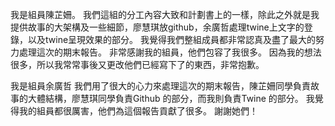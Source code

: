 我是組員陳芷姍。
我們這組的分工內容大致和計劃書上的一樣，除此之外就是我提供故事的大架構及一些細節，廖慧琪放github，余廣哲處理twine上文字的登錄，以及twine呈現效果的部分。
我覺得我們整組成員都非常認真及盡了最大的努力處理這次的期末報告。
非常感謝我的組員，他們包容了我很多。
因為我的想法很多，所以我常常事後又更改他們已經寫下了的東西，非常抱歉。

我是組員余廣哲
我們用了很大的心力來處理這次的期末報告，陳芷姍同學負責故事的大體結構，廖慧琪同學負責Github 的部分，而我則負責Twine 的部分。
我覺得我的組員都很厲害，他們為這個報告貢獻了很多。
謝謝她們！
